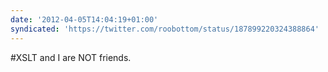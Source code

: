 ```yaml
---
date: '2012-04-05T14:04:19+01:00'
syndicated: 'https://twitter.com/roobottom/status/187899220324388864'
---
```

#XSLT and I are NOT friends.
